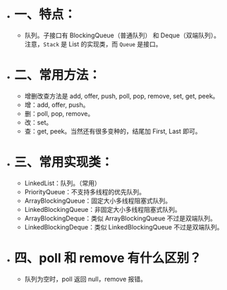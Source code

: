 - # 一、特点：
	- 队列。子接口有 BlockingQueue（普通队列） 和 Deque（双端队列）。注意，`Stack` 是 List 的实现类，而 `Queue` 是接口。
- # 二、常用方法：
	- 增删改查方法是 add, offer, push, poll, pop, remove, set, get, peek。
	- 增：add, offer, push。
	- 删：poll, pop, remove。
	- 改：set。
	- 查：get, peek。当然还有很多变种的，结尾加 First, Last 即可。
- # 三、常用实现类：
	- LinkedList：队列。（常用）
	- PriorityQueue：不支持多线程的优先队列。
	- ArrayBlockingQueue：固定大小多线程阻塞式队列。
	- LinkedBlockingQueue：非固定大小多线程阻塞式队列。
	- ArrayBlockingDeque：类似 ArrayBlockingQueue 不过是双端队列。
	- LinkedBlockingDeque：类似 LinkedBlockingQueue 不过是双端队列。
- # 四、poll 和 remove 有什么区别？
	- 队列为空时，poll 返回 null，remove 报错。